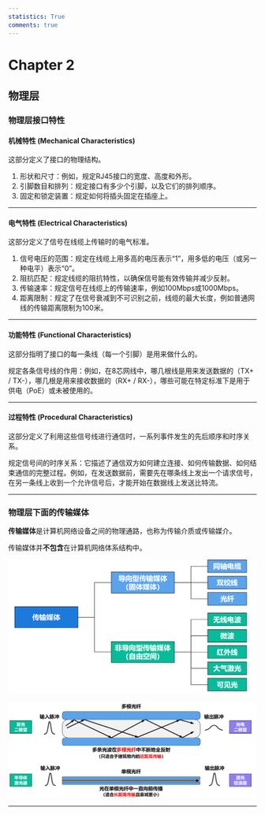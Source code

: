 ```yaml
---
statistics: True
comments: true
---
```


# Chapter 2

## 物理层

### 物理层接口特性

#### 机械特性 (Mechanical Characteristics)

这部分定义了接口的物理结构。

1. 形状和尺寸：例如，规定RJ45接口的宽度、高度和外形。
2. 引脚数目和排列：规定接口有多少个引脚，以及它们的排列顺序。
3. 固定和锁定装置：规定如何将插头固定在插座上。

---

#### 电气特性 (Electrical Characteristics)

这部分定义了信号在线缆上传输时的电气标准。

1. 信号电压的范围：规定在线缆上用多高的电压表示“1”，用多低的电压（或另一种电平）表示“0”。
2. 阻抗匹配：规定线缆的阻抗特性，以确保信号能有效传输并减少反射。
3. 传输速率：规定信号在线缆上的传输速率，例如100Mbps或1000Mbps。
4. 距离限制：规定了在信号衰减到不可识别之前，线缆的最大长度，例如普通网线的传输距离限制为100米。

---

#### 功能特性 (Functional Characteristics)

这部分指明了接口的每一条线（每一个引脚）是用来做什么的。

规定各条信号线的作用：例如，在8芯网线中，哪几根线是用来发送数据的（TX+ / TX-），哪几根是用来接收数据的（RX+ / RX-），哪些可能在特定标准下是用于供电（PoE）或未被使用的。

---

#### 过程特性 (Procedural Characteristics)

这部分定义了利用这些信号线进行通信时，一系列事件发生的先后顺序和时序关系。

规定信号间的时序关系：它描述了通信双方如何建立连接、如何传输数据、如何结束通信的完整过程。例如，在发送数据前，需要先在哪条线上发出一个请求信号，在另一条线上收到一个允许信号后，才能开始在数据线上发送比特流。

---

### 物理层下面的传输媒体

**传输媒体**是计算机网络设备之间的物理通路，也称为传输介质或传输媒介。

传输媒体并**不包含**在计算机网络体系结构中。

![img](./assets/2-1.png)

![img](./assets/2-2.png)

---
